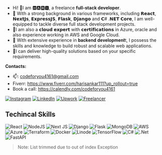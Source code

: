 - Hi! 👋I am 🅷🅰🆁🅸, a freelance **full-stack developer**.
- 🤹 With a strong background in various frameworks, including 𝗥𝗲𝗮𝗰𝘁, 𝗡𝗲𝘅𝘁𝗝𝘀, 𝗘𝘅𝗽𝗿𝗲𝘀𝘀𝗝𝗦, 𝗙𝗹𝗮𝘀𝗸, 𝗗𝗷𝗮𝗻𝗴𝗼 and 𝗖# .𝗡𝗘𝗧 𝗖𝗼𝗿𝗲, I am well-equipped to tackle diverse full stack development projects.
- 🎯I am also a 𝗰𝗹𝗼𝘂𝗱 𝗲𝘅𝗽𝗲𝗿𝘁 with 𝗰𝗲𝗿𝘁𝗶𝗳𝗶𝗰𝗮𝘁𝗶𝗼𝗻𝘀 in Azure, oracle and also experience working in AWS and Google Cloud.
- 💯 With extensive experience in 𝐛𝐚𝐜𝐤𝐞𝐧𝐝 𝐝𝐞𝐯𝐞𝐥𝐨𝐩𝐦𝐞𝐧𝐭t, I possess the skills and knowledge to build robust and scalable web applications.
- 💪I can deliver high-quality solutions based on your specific requirements. 

**Contacts:**
- 📫: codeforyou4161@gmail.com
- Fiverr: https://www.fiverr.com/harisankar111?up_rollout=true
- Book a call: https://calendly.com/codeforyou4161

[![Instagram](https://img.shields.io/badge/Instagram-%23E4405F.svg?style=for-the-badge&logo=Instagram&logoColor=white)](https://www.instagram.com/the_different_youu/)
[![LinkedIn](https://img.shields.io/badge/linkedin-%230077B5.svg?style=for-the-badge&logo=linkedin&logoColor=white)](https://www.linkedin.com/in/hari-sankar-2a1a20332/)
[![Upwork](https://img.shields.io/badge/UpWork-6FDA44?style=for-the-badge&logo=Upwork&logoColor=white)](https://www.upwork.com/freelancers/~01881e3af3a211f8e3)
[![Freelancer](https://img.shields.io/badge/Freelancer-29B2FE?style=for-the-badge&logo=Freelancer&logoColor=white)](https://www.freelancer.in/u/hariharasankar2)

## Techincal Skills
![React](https://img.shields.io/badge/react-%2320232a.svg?style=for-the-badge&logo=react&logoColor=%2361DAFB) ![NodeJS](https://img.shields.io/badge/node.js-6DA55F?style=for-the-badge&logo=node.js&logoColor=white) ![Next JS](https://img.shields.io/badge/Next-black?style=for-the-badge&logo=next.js&logoColor=white) ![Django](https://img.shields.io/badge/django-%23092E20.svg?style=for-the-badge&logo=django&logoColor=white) ![Flask](https://img.shields.io/badge/flask-%23000.svg?style=for-the-badge&logo=flask&logoColor=white)	![MongoDB](https://img.shields.io/badge/MongoDB-%234ea94b.svg?style=for-the-badge&logo=mongodb&logoColor=white) ![AWS](https://img.shields.io/badge/AWS-%23FF9900.svg?style=for-the-badge&logo=amazon-aws&logoColor=white) ![Azure](https://img.shields.io/badge/azure-%230072C6.svg?style=for-the-badge&logo=microsoftazure&logoColor=white) ![Terraform](https://img.shields.io/badge/terraform-%235835CC.svg?style=for-the-badge&logo=terraform&logoColor=white) ![Docker](https://img.shields.io/badge/docker-%230db7ed.svg?style=for-the-badge&logo=docker&logoColor=white) ![Linode](https://img.shields.io/badge/linode-00A95C?style=for-the-badge&logo=linode&logoColor=white) ![TensorFlow](https://img.shields.io/badge/TensorFlow-%23FF6F00.svg?style=for-the-badge&logo=TensorFlow&logoColor=white)
![C#](https://img.shields.io/badge/c%23-%23239120.svg?style=for-the-badge&logo=csharp&logoColor=white) ![.Net](https://img.shields.io/badge/.NET-5C2D91?style=for-the-badge&logo=.net&logoColor=white) ![FastAPI](https://img.shields.io/badge/FastAPI-005571?style=for-the-badge&logo=fastapi)

> Note: List trimmed due to out of index Exception

<!---
code4161/code4161 is a ✨ special ✨ repository because its `README.md` (this file) appears on your GitHub profile.
You can click the Preview link to take a look at your changes.
--->
